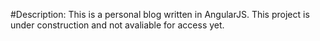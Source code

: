 #Description:
This is a personal blog written in AngularJS. This project is under construction and not avaliable for access yet.